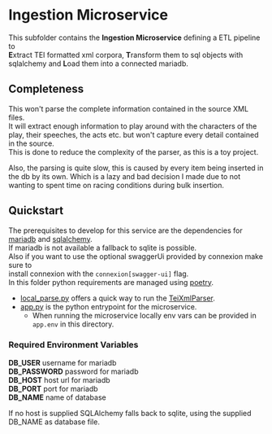 # Ingestion Microservice

This subfolder contains the **Ingestion Microservice** defining a ETL pipeline to  
**E**xtract TEI formatted xml corpora, **T**ransform them to sql objects with 
sqlalchemy and **L**oad them into a connected mariadb.

## Completeness
This won't parse the complete information contained in the source XML files.  
It will extract enough information to play around with the characters of the play,
their speeches, the acts etc. but won't capture every detail contained in the source.  
This is done to reduce the complexity of the parser, as this is a toy project.  

Also, the parsing is quite slow, this is caused by every item being inserted in the 
db by its own. Which is a lazy and bad decision I made due to not wanting to spent time on 
racing conditions during bulk insertion.

## Quickstart

The prerequisites to develop for this service are the dependencies for [mariadb](https://mariadb.org/) and [sqlalchemy](https://www.sqlalchemy.org/).  
If mariadb is not available a fallback to sqlite is possible.  
Also if you want to use the optional swaggerUi provided by connexion make sure to  
install connexion with the `connexion[swagger-ui]` flag.  
In this folder python requirements are managed using [poetry](https://python-poetry.org/).

 - [local_parse.py](./local_parse.py) offers a quick way to run the
[TeiXmlParser](./ingestion/tei_xml_parser.py).  
 - [app.py](./app.py) is the python entrypoint for the microservice.
    - When running the microservice locally env vars can be provided in `app.env` in 
      this directory.
      

### Required Environment Variables
   **DB_USER** username for mariadb  
   **DB_PASSWORD** password for mariadb   
   **DB_HOST** host url for mariadb   
   **DB_PORT** port for mariadb   
   **DB_NAME** name of database
   
   If no host is supplied SQLAlchemy falls back to sqlite, using the supplied 
   DB_NAME as database file.
